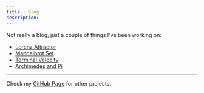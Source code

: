 ```yaml
---
title : Blog
description:
---
```


Not really a blog, just a couple of things I've been working on:


* [Lorenz Attractor](http://nbviewer.ipython.org/urls/raw.github.com/pjpmarques/Modelling-the-World/master/Lorenz%2520Attractor.ipynb)
* [Mandelbrot Set](http://nbviewer.ipython.org/urls/raw.github.com/pjpmarques/Modelling-the-World/master/Mandelbrot%20Set.ipynb)
* [Terminal Velocity](http://nbviewer.ipython.org/urls/raw.github.com/pjpmarques/Modelling-the-World/master/Terminal%20Velocity.ipynb)
* [Archimedes and Pi](http://nbviewer.ipython.org/github/pjpmarques/Julia-Modeling-the-World/blob/master/Archimedes%20and%20Pi.ipynb)

---

Check my [GitHub Page](https://www.github.com/pjpmarques/) for other projects. 

